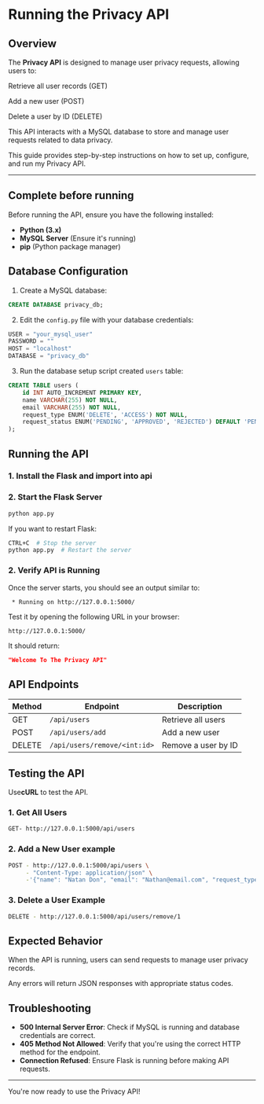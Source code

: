 # Running the Privacy API

## Overview

The **Privacy API** is designed to manage user privacy requests, allowing users to:

Retrieve all user records (GET)

Add a new user (POST)

Delete a user by ID (DELETE)

This API interacts with a MySQL database to store and manage user requests related to data privacy.

This guide provides step-by-step instructions on how to set up, configure, and run my Privacy API.

---

## Complete before running

Before running the API, ensure you have the following installed:

- **Python (3.x)**
- **MySQL Server** (Ensure it's running)
- **pip** (Python package manager)


## Database Configuration

1. Create a MySQL database:
```sql
CREATE DATABASE privacy_db;
```

2. Edit the `config.py` file with your database credentials:
```python
USER = "your_mysql_user"
PASSWORD = ""
HOST = "localhost"
DATABASE = "privacy_db"
```

3. Run the database setup script created `users` table:
```sql
CREATE TABLE users (
    id INT AUTO_INCREMENT PRIMARY KEY,
    name VARCHAR(255) NOT NULL,
    email VARCHAR(255) NOT NULL,
    request_type ENUM('DELETE', 'ACCESS') NOT NULL,
    request_status ENUM('PENDING', 'APPROVED', 'REJECTED') DEFAULT 'PENDING'
);
```

## Running the API

### 1. Install the Flask and import into api 
### 2. Start the Flask Server
```sh
python app.py
```

If you want to restart Flask:
```sh
CTRL+C  # Stop the server
python app.py  # Restart the server
```

### 2. Verify API is Running
Once the server starts, you should see an output similar to:
```
 * Running on http://127.0.0.1:5000/
```
Test it by opening the following URL in your browser:
```
http://127.0.0.1:5000/
```
It should return:
```json
"Welcome To The Privacy API"
```

## API Endpoints

| Method | Endpoint                     | Description                 |
|--------|------------------------------|-----------------------------|
| GET    | `/api/users`                 | Retrieve all users          |
| POST   | `/api/users/add `            | Add a new user              |
| DELETE | `/api/users/remove/<int:id>` | Remove a user by ID         |

## Testing the API

Use**cURL** to test the API.

### 1. Get All Users
```sh
GET- http://127.0.0.1:5000/api/users
```

### 2. Add a New User example
```sh
POST - http://127.0.0.1:5000/api/users \
     - "Content-Type: application/json" \
     -'{"name": "Natan Don", "email": "Nathan@email.com", "request_type": "ACCESS"}'
```

### 3. Delete a User Example
```sh
DELETE - http://127.0.0.1:5000/api/users/remove/1
```
## Expected Behavior

When the API is running, users can send requests to manage user privacy records.

Any errors will return JSON responses with appropriate status codes.


## Troubleshooting

- **500 Internal Server Error**: Check if MySQL is running and database credentials are correct.
- **405 Method Not Allowed**: Verify that you're using the correct HTTP method for the endpoint.
- **Connection Refused**: Ensure Flask is running before making API requests.

---

You're now ready to use the Privacy API!

